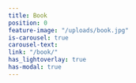```yaml
---
title: Book
position: 0
feature-image: "/uploads/book.jpg"
is-carousel: true
carousel-text:
link: "/book/"
has_lightoverlay: true
has-modal: true
---
```


